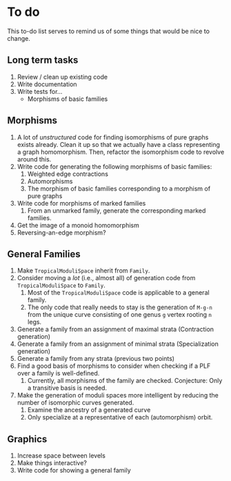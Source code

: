 # To do

This to-do list serves to remind us of some things that would be nice to change.

## Long term tasks
1. Review / clean up existing code
2. Write documentation
3. Write tests for...
    - Morphisms of basic families

## Morphisms

1. A lot of *unstructured* code for finding isomorphisms of pure graphs exists already. Clean it up so that we actually 
have a class representing a graph homomorphism. Then, refactor the isomorphism code to revolve around this.
2. Write code for generating the following morphisms of basic families:
    1. Weighted edge contractions
    2. Automorphisms
    3. The morphism of basic families corresponding to a morphism of pure graphs
3. Write code for morphisms of marked families
    1. From an unmarked family, generate the corresponding marked families.
4. Get the image of a monoid homomorphism
5. Reversing-an-edge morphism?

## General Families

1. Make `TropicalModuliSpace` inherit from `Family`.
2. Consider moving a *lot* (i.e., almost all) of generation code from `TropicalModuliSpace` to `Family`.
    1. Most of the `TropicalModuliSpace` code is applicable to a general family.
    2. The only code that really needs to stay is the generation of `M-g-n` from the unique curve consisting of one
    genus `g` vertex rooting `n` legs.
3. Generate a family from an assignment of maximal strata (Contraction generation)
4. Generate a family from an assignment of minimal strata (Specialization generation)
5. Generate a family from any strata (previous two points)
6. Find a good basis of morphisms to consider when checking if a PLF over a family is well-defined.
    1. Currently, all morphisms of the family are checked. Conjecture: Only a transitive basis is needed.
7. Make the generation of moduli spaces more intelligent by reducing the number of isomorphic curves generated.
    1. Examine the ancestry of a generated curve
    2. Only specialize at a representative of each (automorphism) orbit.

## Graphics

1. Increase space between levels
2. Make things interactive?
3. Write code for showing a general family
